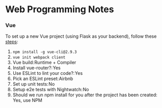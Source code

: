# Web Programming Notes

### Vue
To set up a new Vue project (using Flask as your backend), follow these [steps](https://testdriven.io/developing-a-single-page-app-with-flask-and-vuejs):
1. `npm install -g vue-cli@2.9.3`
2. `vue init webpack client`
3. Vue build: Runtime + Compiler
4. Install vue-router?: Yes
5. Use ESLint to lint your code?: Yes
6. Pick an ESLint preset: Airbnb
7. Set up unit tests: No
8. Setup e2e tests with Nightwatch: No
9. Should we run npm install for you after the project has been created: Yes, use NPM
